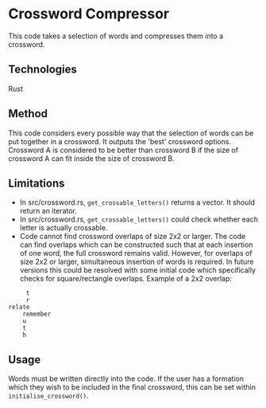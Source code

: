 # Crossword Compressor

This code takes a selection of words and compresses them into a crossword.

## Technologies

Rust

## Method

This code considers every possible way that the selection of words can be put together in a crossword. It outputs the 'best' crossword options. Crossword A is considered to be better than crossword B if the size of crossword A can fit inside the size of crossword B.

## Limitations

* In src/crossword.rs, `get_crossable_letters()` returns a vector. It should return an iterator.
* In src/crossword.rs, `get_crossable_letters()` could check whether each letter is actually crossable.
* Code cannot find crossword overlaps of size 2x2 or larger. The code can find overlaps which can be constructed such that at each insertion of one word, the full crossword remains valid. However, for overlaps of size 2x2 or larger, simultaneous insertion of words is required. In future versions this could be resolved with some initial code which specifically checks for square/rectangle overlaps. Example of a 2x2 overlap:

```
     t
     r
relate
    remember
    u
    t
    h
```

## Usage

Words must be written directly into the code.
If the user has a formation which they wish to be included in the final crossword, this can be set within
`initialise_crossword()`.

